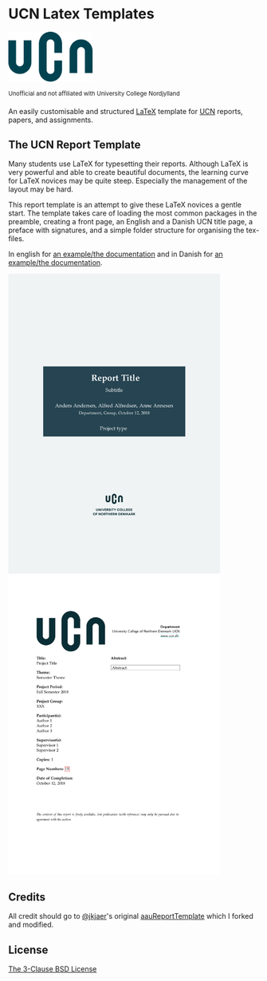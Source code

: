 # UCN Latex Templates
<p float="left">
  <img src="img/UCN-hovedlogo.png" height="100"/>
</p>
 <sup>Unofficial and not affiliated with University College Nordjylland</sup>

An easily customisable and structured [LaTeX](https://www.latex-project.org/) template for [UCN](https://ucn.dk) reports, papers, and assignments.


## The UCN Report Template
 Many students use LaTeX for typesetting their reports. Although LaTeX is very powerful and able to create beautiful documents, the learning curve for LaTeX novices may be quite steep. Especially the management of the layout may be hard.

This report template is an attempt to give these LaTeX novices a gentle start. The template takes care of loading the most common packages in the preamble, creating a front page, an English and a Danish UCN title page, a preface with signatures, and a simple folder structure for organising the tex-files.

In english for [an example/the documentation](https://github.com/Adrast/UCN-Latex-Templates/blob/master/UCNReportTemplate-en/UCNReportTemplate_en.pdf) and in Danish for [an example/the documentation](https://github.com/Adrast/UCN-Latex-Templates/blob/master/UCNReportTemplate-dk/UCN_Latex_Templates_master_dk.pdf).

<img src="img/githubFrontPage.PNG" width="425"/> <img src="img/githubUCN.PNG" width="425"/> 


## Credits

All credit should go to [@jkjaer](https://github.com/jkjaer)'s original [aauReportTemplate](https://github.com/jkjaer/aauLatexTemplates) which I forked and modified.

## License

[The 3-Clause BSD License](LICENSE)
